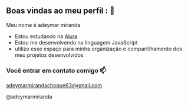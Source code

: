 ## Boas vindas ao meu perfil : 💙

Meu nome é adeymar miranda 

- Estou estudando na [ Alura ](https://www.alura.com.br)
- Estou me desenvolvendo na linguagem JavaScript
- utilizo esse espaço para minha organização e compartilhamento dos meu projetos desenvolvidos 

### Você entrar em contato comigo 📫
 
 adeymarmirandachoque63@gmail.com
 
@adeymarmiranda

